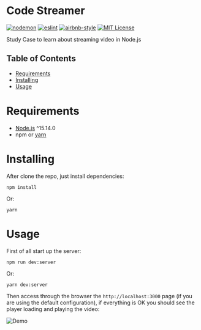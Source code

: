 # Code Streamer
[![nodemon](https://img.shields.io/badge/nodemon-2.0.7-76d04b?style=flat-square&logo=nodemon)](https://nodemon.io/)
[![eslint](https://img.shields.io/badge/eslint-7.28.0-4b32c3?style=flat-square&logo=eslint)](https://eslint.org/)
[![airbnb-style](https://flat.badgen.net/badge/style-guide/airbnb/ff5a5f?icon=airbnb)](https://github.com/airbnb/javascript)
[![MIT License](https://img.shields.io/badge/license-MIT-green?style=flat-square)](https://github.com/DiegoVictor/code-streamer/blob/master/LICENSE)

Study Case to learn about streaming video in Node.js

## Table of Contents
* [Requirements](#requirements)
* [Installing](#installing)
* [Usage](#usage)
# Requirements
* [Node.js](https://nodejs.org) ^15.14.0
* npm or [yarn](https://yarnpkg.com)

# Installing
After clone the repo, just install dependencies:
```shell
npm install
```
Or:
```shell
yarn
```

# Usage
First of all start up the server:
```shell
npm run dev:server
```
Or:
```shell
yarn dev:server
```

Then access through the browser the `http://localhost:3000` page (if you are using the default configuration), if everything is OK you should see the player loading and playing the video:

![Demo](https://raw.githubusercontent.com/DiegoVictor/code-streamer/main/screenshots/demo.gif)
